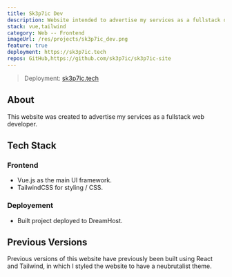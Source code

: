 ```yaml
---
title: Sk3p7ic Dev
description: Website intended to advertise my services as a fullstack developer.
stack: vue,tailwind
category: Web -- Frontend
imageUrl: /res/projects/sk3p7ic_dev.png
feature: true
deployment: https://sk3p7ic.tech
repos: GitHub,https://github.com/sk3p7ic/sk3p7ic-site
---
```


> Deployment: [sk3p7ic.tech](https://sk3p7ic.tech)

## About

This website was created to advertise my services as a fullstack web developer.

## Tech Stack

### Frontend

- Vue.js as the main UI framework.
- TailwindCSS for styling / CSS.

### Deployement

- Built project deployed to DreamHost.

## Previous Versions

Previous versions of this website have previously been built using React and Tailwind, in which I styled the website to have a neubrutalist theme.
